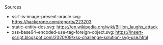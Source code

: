 Sources

- ssrf-is-image-present-oracle.svg: https://hackerone.com/reports/223203
- static-entity-dos.svg: https://en.wikipedia.org/wiki/Billion_laughs_attack
- xss-base64-encoded-use-tag-foreign-object.svg: https://insert-script.blogspot.com/2020/09/xss-challenge-solution-svg-use.html
